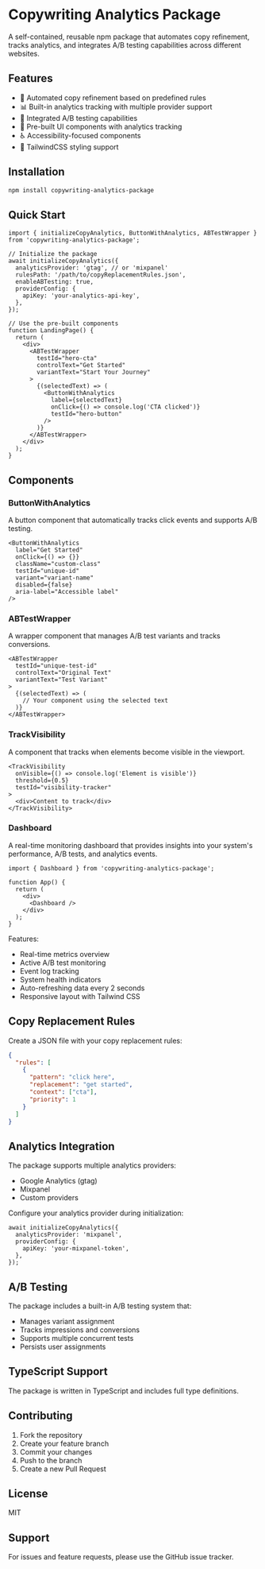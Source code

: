 # Copywriting Analytics Package

A self-contained, reusable npm package that automates copy refinement, tracks analytics, and integrates A/B testing capabilities across different websites.

## Features

- 🔄 Automated copy refinement based on predefined rules
- 📊 Built-in analytics tracking with multiple provider support
- 🔬 Integrated A/B testing capabilities
- 🎯 Pre-built UI components with analytics tracking
- ♿ Accessibility-focused components
- 🎨 TailwindCSS styling support

## Installation

```bash
npm install copywriting-analytics-package
```

## Quick Start

```tsx
import { initializeCopyAnalytics, ButtonWithAnalytics, ABTestWrapper } from 'copywriting-analytics-package';

// Initialize the package
await initializeCopyAnalytics({
  analyticsProvider: 'gtag', // or 'mixpanel'
  rulesPath: '/path/to/copyReplacementRules.json',
  enableABTesting: true,
  providerConfig: {
    apiKey: 'your-analytics-api-key',
  },
});

// Use the pre-built components
function LandingPage() {
  return (
    <div>
      <ABTestWrapper
        testId="hero-cta"
        controlText="Get Started"
        variantText="Start Your Journey"
      >
        {(selectedText) => (
          <ButtonWithAnalytics
            label={selectedText}
            onClick={() => console.log('CTA clicked')}
            testId="hero-button"
          />
        )}
      </ABTestWrapper>
    </div>
  );
}
```

## Components

### ButtonWithAnalytics

A button component that automatically tracks click events and supports A/B testing.

```tsx
<ButtonWithAnalytics
  label="Get Started"
  onClick={() => {}}
  className="custom-class"
  testId="unique-id"
  variant="variant-name"
  disabled={false}
  aria-label="Accessible label"
/>
```

### ABTestWrapper

A wrapper component that manages A/B test variants and tracks conversions.

```tsx
<ABTestWrapper
  testId="unique-test-id"
  controlText="Original Text"
  variantText="Test Variant"
>
  {(selectedText) => (
    // Your component using the selected text
  )}
</ABTestWrapper>
```

### TrackVisibility

A component that tracks when elements become visible in the viewport.

```tsx
<TrackVisibility
  onVisible={() => console.log('Element is visible')}
  threshold={0.5}
  testId="visibility-tracker"
>
  <div>Content to track</div>
</TrackVisibility>
```

### Dashboard

A real-time monitoring dashboard that provides insights into your system's performance, A/B tests, and analytics events.

```tsx
import { Dashboard } from 'copywriting-analytics-package';

function App() {
  return (
    <div>
      <Dashboard />
    </div>
  );
}
```

Features:
- Real-time metrics overview
- Active A/B test monitoring
- Event log tracking
- System health indicators
- Auto-refreshing data every 2 seconds
- Responsive layout with Tailwind CSS

## Copy Replacement Rules

Create a JSON file with your copy replacement rules:

```json
{
  "rules": [
    {
      "pattern": "click here",
      "replacement": "get started",
      "context": ["cta"],
      "priority": 1
    }
  ]
}
```

## Analytics Integration

The package supports multiple analytics providers:

- Google Analytics (gtag)
- Mixpanel
- Custom providers

Configure your analytics provider during initialization:

```tsx
await initializeCopyAnalytics({
  analyticsProvider: 'mixpanel',
  providerConfig: {
    apiKey: 'your-mixpanel-token',
  },
});
```

## A/B Testing

The package includes a built-in A/B testing system that:

- Manages variant assignment
- Tracks impressions and conversions
- Supports multiple concurrent tests
- Persists user assignments

## TypeScript Support

The package is written in TypeScript and includes full type definitions.

## Contributing

1. Fork the repository
2. Create your feature branch
3. Commit your changes
4. Push to the branch
5. Create a new Pull Request

## License

MIT

## Support

For issues and feature requests, please use the GitHub issue tracker.
```
